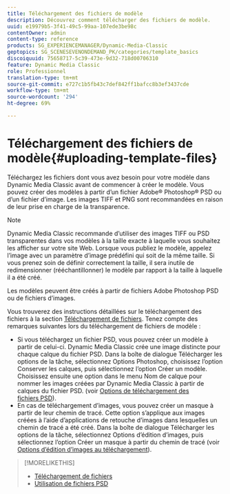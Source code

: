 ```yaml
---
title: Téléchargement des fichiers de modèle
description: Découvrez comment télécharger des fichiers de modèle.
uuid: e19979b5-3f41-49c5-99aa-107ede3be98c
contentOwner: admin
content-type: reference
products: SG_EXPERIENCEMANAGER/Dynamic-Media-Classic
geptopics: SG_SCENESEVENONDEMAND_PK/categories/template_basics
discoiquuid: 75658717-5c39-473e-9d32-718d00706310
feature: Dynamic Media Classic
role: Professionnel
translation-type: tm+mt
source-git-commit: e727c1b5fb43c7def842ff1bafcc8b3ef3437cde
workflow-type: tm+mt
source-wordcount: '294'
ht-degree: 69%

---
```



# Téléchargement des fichiers de modèle{#uploading-template-files}

Téléchargez les fichiers dont vous avez besoin pour votre modèle dans Dynamic Media Classic avant de commencer à créer le modèle. Vous pouvez créer des modèles à partir d’un fichier Adobe® Photoshop® PSD ou d’un fichier d’image. Les images TIFF et PNG sont recommandées en raison de leur prise en charge de la transparence.

>[!NOTE]
>
>Dynamic Media Classic recommande d’utiliser des images TIFF ou PSD transparentes dans vos modèles à la taille exacte à laquelle vous souhaitez les afficher sur votre site Web. Lorsque vous publiez le modèle, appelez l’image avec un paramètre d’image prédéfini qui soit de la même taille. Si vous prenez soin de définir correctement la taille, il sera inutile de redimensionner (rééchantillonner) le modèle par rapport à la taille à laquelle il a été créé.

Les modèles peuvent être créés à partir de fichiers Adobe Photoshop PSD ou de fichiers d’images. 

Vous trouverez des instructions détaillées sur le téléchargement des fichiers à la section [Téléchargement de fichiers](uploading-files.md#uploading_files). Tenez compte des remarques suivantes lors du téléchargement de fichiers de modèle :

* Si vous téléchargez un fichier PSD, vous pouvez créer un modèle à partir de celui-ci. Dynamic Media Classic crée une image distincte pour chaque calque du fichier PSD. Dans la boîte de dialogue Télécharger les options de la tâche, sélectionnez Options Photoshop, choisissez l’option Conserver les calques, puis sélectionnez l’option Créer un modèle. Choisissez ensuite une option dans le menu Nom de calque pour nommer les images créées par Dynamic Media Classic à partir de calques du fichier PSD. (voir [Options de téléchargement des fichiers PSD](psd-files.md#psd_upload_options)).
* En cas de téléchargement d’images, vous pouvez créer un masque à partir de leur chemin de tracé. Cette option s’applique aux images créées à l’aide d’applications de retouche d’images dans lesquelles un chemin de tracé a été créé. Dans la boîte de dialogue Télécharger les options de la tâche, sélectionnez Options d’édition d’images, puis sélectionnez l’option Créer un masque à partir du chemin de tracé (voir [Options d’édition d’images au téléchargement](image-editing-options-upload.md#image-editing-options-at-upload)).

>[!MORELIKETHIS]
>
>* [Téléchargement de fichiers](uploading-files.md#uploading_your_files)
>* [Utilisation de fichiers PSD ](psd-files.md#working_with_psd_files)

